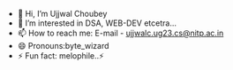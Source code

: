 - 👋 Hi, I’m Ujjwal Choubey
- 👀 I’m interested in DSA, WEB-DEV etcetra... 
- 📫 How to reach me: E-mail - ujjwalc.ug23.cs@nitp.ac.in
- 😄 Pronouns:byte_wizard
- ⚡ Fun fact: melophile..⚡

<!---
ujjwal11gits/ujjwal11gits is a ✨ special ✨ repository because its `README.md` (this file) appears on your GitHub profile.
You can click the Preview link to take a look at your changes.
--->
